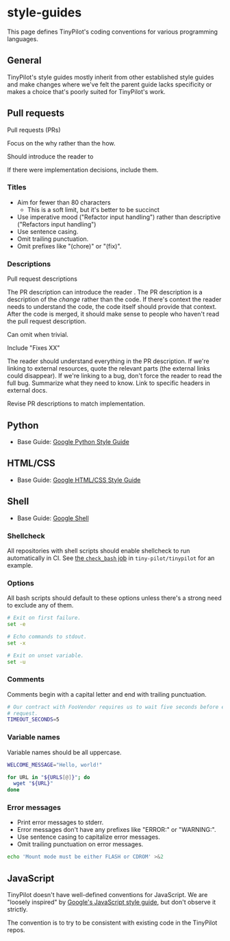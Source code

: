 # style-guides

This page defines TinyPilot's coding conventions for various programming languages.

## General

TinyPilot's style guides mostly inherit from other established style guides and make changes where we've felt the parent guide lacks specificity or makes a choice that's poorly suited for TinyPilot's work.

## Pull requests

Pull requests (PRs)

Focus on the why rather than the how.

Should introduce the reader to

If there were implementation decisions, include them.

### Titles

* Aim for fewer than 80 characters
  * This is a soft limit, but it's better to be succinct
* Use imperative mood ("Refactor input handling") rather than descriptive ("Refactors input handling")
* Use sentence casing.
* Omit trailing punctuation.
* Omit prefixes like "(chore)" or "(fix)".

### Descriptions

Pull request descriptions

The PR description can introduce the reader . The PR description is a description of the *change* rather than the code. If there's context the reader needs to understand the code, the code itself should provide that context. After the code is merged, it should make sense to people who haven't read the pull request description.

Can omit when trivial.

Include "Fixes XX"

The reader should understand everything in the PR description. If we're linking to external resources, quote the relevant parts (the external links could disappear). If we're linking to a bug, don't force the reader to read the full bug. Summarize what they need to know. Link to specific headers in external docs.

Revise PR descriptions to match implementation.

## Python

- Base Guide: [Google Python Style Guide](https://google.github.io/styleguide/pyguide.html)

## HTML/CSS

- Base Guide: [Google HTML/CSS Style Guide](https://google.github.io/styleguide/htmlcssguide.html)

## Shell

- Base Guide: [Google Shell](https://google.github.io/styleguide/shellguide.html)

### Shellcheck

All repositories with shell scripts should enable shellcheck to run automatically in CI. See [the `check_bash` job](https://github.com/tiny-pilot/tinypilot/blob/master/.circleci/config.yml) in `tiny-pilot/tinypilot` for an example.

### Options

All bash scripts should default to these options unless there's a strong need to exclude any of them.

```bash
# Exit on first failure.
set -e

# Echo commands to stdout.
set -x

# Exit on unset variable.
set -u
```

### Comments

Comments begin with a capital letter and end with trailing punctuation.

```bash
# Our contract with FooVendor requires us to wait five seconds before each
# request.
TIMEOUT_SECONDS=5
```

### Variable names

Variable names should be all uppercase.

```bash
WELCOME_MESSAGE="Hello, world!"
```

```bash
for URL in "${URLS[@]}"; do
  wget "${URL}"
done
```

### Error messages

* Print error messages to stderr.
* Error messages don't have any prefixes like "ERROR:" or "WARNING:".
* Use sentence casing to capitalize error messages.
* Omit trailing punctuation on error messages.

```bash
echo 'Mount mode must be either FLASH or CDROM' >&2
```

## JavaScript

TinyPilot doesn't have well-defined conventions for JavaScript. We are "loosely inspired" by [Google's JavaScript style guide](https://google.github.io/styleguide/jsguide.html), but don't observe it strictly.

The convention is to try to be consistent with existing code in the TinyPilot repos.
